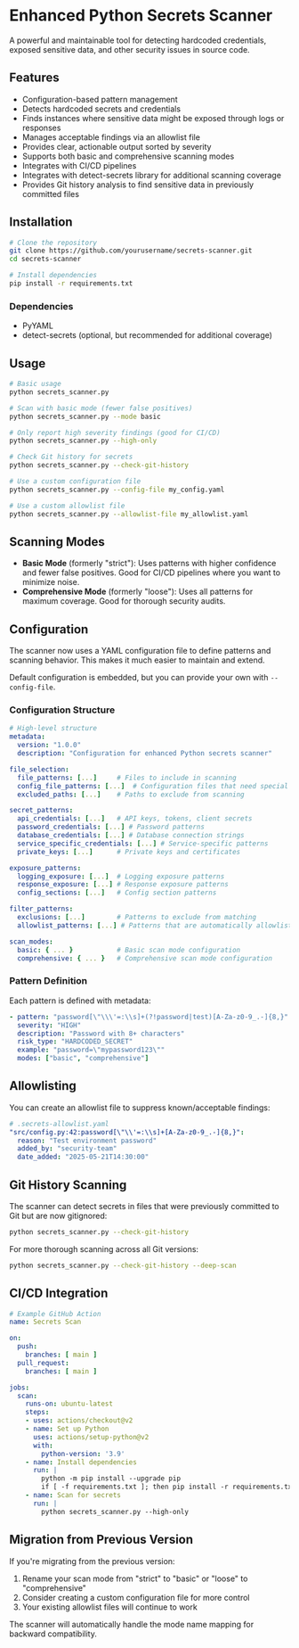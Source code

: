 # Enhanced Python Secrets Scanner

A powerful and maintainable tool for detecting hardcoded credentials, exposed sensitive data, and other security issues in source code.

## Features

- Configuration-based pattern management
- Detects hardcoded secrets and credentials
- Finds instances where sensitive data might be exposed through logs or responses
- Manages acceptable findings via an allowlist file
- Provides clear, actionable output sorted by severity
- Supports both basic and comprehensive scanning modes
- Integrates with CI/CD pipelines
- Integrates with detect-secrets library for additional scanning coverage
- Provides Git history analysis to find sensitive data in previously committed files

## Installation

```bash
# Clone the repository
git clone https://github.com/yourusername/secrets-scanner.git
cd secrets-scanner

# Install dependencies
pip install -r requirements.txt
```

### Dependencies

- PyYAML
- detect-secrets (optional, but recommended for additional coverage)

## Usage

```bash
# Basic usage
python secrets_scanner.py

# Scan with basic mode (fewer false positives)
python secrets_scanner.py --mode basic

# Only report high severity findings (good for CI/CD)
python secrets_scanner.py --high-only

# Check Git history for secrets
python secrets_scanner.py --check-git-history

# Use a custom configuration file
python secrets_scanner.py --config-file my_config.yaml

# Use a custom allowlist file
python secrets_scanner.py --allowlist-file my_allowlist.yaml
```

## Scanning Modes

- **Basic Mode** (formerly "strict"): Uses patterns with higher confidence and fewer false positives. Good for CI/CD pipelines where you want to minimize noise.
- **Comprehensive Mode** (formerly "loose"): Uses all patterns for maximum coverage. Good for thorough security audits.

## Configuration

The scanner now uses a YAML configuration file to define patterns and scanning behavior. This makes it much easier to maintain and extend.

Default configuration is embedded, but you can provide your own with `--config-file`.

### Configuration Structure

```yaml
# High-level structure
metadata:
  version: "1.0.0"
  description: "Configuration for enhanced Python secrets scanner"

file_selection:
  file_patterns: [...]     # Files to include in scanning
  config_file_patterns: [...]  # Configuration files that need special handling
  excluded_paths: [...]    # Paths to exclude from scanning

secret_patterns:
  api_credentials: [...]   # API keys, tokens, client secrets
  password_credentials: [...] # Password patterns
  database_credentials: [...] # Database connection strings
  service_specific_credentials: [...] # Service-specific patterns
  private_keys: [...]      # Private keys and certificates

exposure_patterns:
  logging_exposure: [...]  # Logging exposure patterns
  response_exposure: [...] # Response exposure patterns
  config_sections: [...]   # Config section patterns

filter_patterns:
  exclusions: [...]        # Patterns to exclude from matching
  allowlist_patterns: [...] # Patterns that are automatically allowlisted

scan_modes:
  basic: { ... }           # Basic scan mode configuration
  comprehensive: { ... }   # Comprehensive scan mode configuration
```

### Pattern Definition

Each pattern is defined with metadata:

```yaml
- pattern: "password[\"\\\'=:\\s]+(?!password|test)[A-Za-z0-9_.-]{8,}"
  severity: "HIGH"
  description: "Password with 8+ characters"
  risk_type: "HARDCODED_SECRET"
  example: "password=\"mypassword123\""
  modes: ["basic", "comprehensive"]
```

## Allowlisting

You can create an allowlist file to suppress known/acceptable findings:

```yaml
# .secrets-allowlist.yaml
"src/config.py:42:password[\"\\'=:\\s]+[A-Za-z0-9_.-]{8,}":
  reason: "Test environment password"
  added_by: "security-team"
  date_added: "2025-05-21T14:30:00"
```

## Git History Scanning

The scanner can detect secrets in files that were previously committed to Git but are now gitignored:

```bash
python secrets_scanner.py --check-git-history
```

For more thorough scanning across all Git versions:

```bash
python secrets_scanner.py --check-git-history --deep-scan
```

## CI/CD Integration

```yaml
# Example GitHub Action
name: Secrets Scan

on:
  push:
    branches: [ main ]
  pull_request:
    branches: [ main ]

jobs:
  scan:
    runs-on: ubuntu-latest
    steps:
    - uses: actions/checkout@v2
    - name: Set up Python
      uses: actions/setup-python@v2
      with:
        python-version: '3.9'
    - name: Install dependencies
      run: |
        python -m pip install --upgrade pip
        if [ -f requirements.txt ]; then pip install -r requirements.txt; fi
    - name: Scan for secrets
      run: |
        python secrets_scanner.py --high-only
```

## Migration from Previous Version

If you're migrating from the previous version:

1. Rename your scan mode from "strict" to "basic" or "loose" to "comprehensive"
2. Consider creating a custom configuration file for more control
3. Your existing allowlist files will continue to work

The scanner will automatically handle the mode name mapping for backward compatibility.
